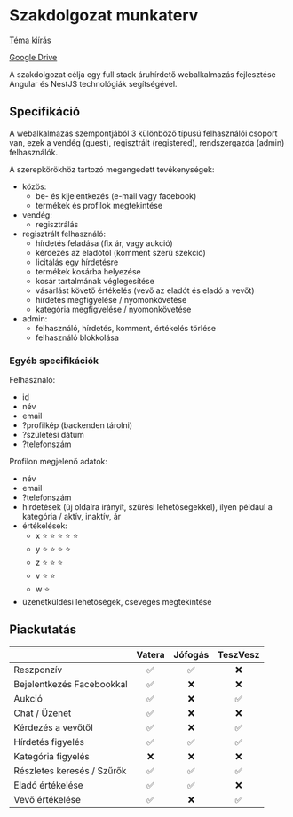 # Szakdolgozat munkaterv

[Téma kiírás](https://docs.google.com/document/d/1VllMbMdSKZ6yyhZe3ADl-Sam3ohCbMjg7E28BQaBJ9o/edit#heading=h.hla3koyfzxlg)

[Google Drive](https://drive.google.com/drive/u/0/folders/13YJWOTPm5rYxoNnLLGlBq1WRqWowBnOt)

A szakdolgozat célja egy full stack áruhírdető webalkalmazás fejlesztése Angular és NestJS technológiák segítségével.

## Specifikáció

A webalkalmazás szempontjából 3 különböző típusú felhasználói csoport van, ezek a vendég (guest), regisztrált (registered), rendszergazda (admin) felhasználók.

A szerepkörökhöz tartozó megengedett tevékenységek:

- közös:
  - be- és kijelentkezés (e-mail vagy facebook)
  - termékek és profilok megtekintése
- vendég:
  - regisztrálás
- regisztrált felhasználó:
  - hírdetés feladása (fix ár, vagy aukció)
  - kérdezés az eladótól (komment szerű szekció)
  - licitálás egy hírdetésre
  - termékek kosárba helyezése
  - kosár tartalmának véglegesítése
  - vásárlást követő értékelés (vevő az eladót és eladó a vevőt)
  - hírdetés megfigyelése / nyomonkövetése
  - kategória megfigyelése / nyomonkövetése
- admin:
  - felhasználó, hírdetés, komment, értékelés törlése
  - felhasználó blokkolása

### Egyéb specifikációk

Felhasználó:

- id
- név
- email
- ?profilkép (backenden tárolni)
- ?születési dátum
- ?telefonszám

Profilon megjelenő adatok:

- név
- email
- ?telefonszám
- hírdetések (új oldalra irányít, szűrési lehetőségekkel),
  ilyen például a kategória / aktív, inaktív, ár
- értékelések:
  - x :star: :star: :star: :star: :star:
  - y :star: :star: :star: :star:
  - z :star: :star: :star:
  - v :star: :star:
  - w :star:
- üzenetküldési lehetőségek, csevegés megtekintése

## Piackutatás

|                            |       Vatera       |      Jófogás       |      TeszVesz      |
| :------------------------- | :----------------: | :----------------: | :----------------: |
| Reszponzív                 | :white_check_mark: | :white_check_mark: |        :x:         |
| Bejelentkezés Facebookkal  | :white_check_mark: |        :x:         |        :x:         |
| Aukció                     | :white_check_mark: |        :x:         | :white_check_mark: |
| Chat / Üzenet              | :white_check_mark: |        :x:         |        :x:         |
| Kérdezés a vevőtől         | :white_check_mark: |        :x:         | :white_check_mark: |
| Hírdetés figyelés          | :white_check_mark: | :white_check_mark: | :white_check_mark: |
| Kategória figyelés         |        :x:         |        :x:         |        :x:         |
| Részletes keresés / Szűrők | :white_check_mark: | :white_check_mark: | :white_check_mark: |
| Eladó értékelése           | :white_check_mark: | :white_check_mark: |        :x:         |
| Vevő értékelése            | :white_check_mark: |        :x:         | :white_check_mark: |
